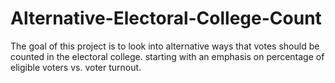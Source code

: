 # Alternative-Electoral-College-Count
The goal of this project is to look into alternative ways that votes should be counted in the electoral college. starting with an emphasis on percentage of eligible voters vs. voter turnout.
